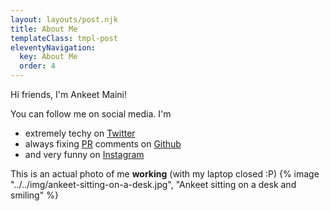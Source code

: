 ```yaml
---
layout: layouts/post.njk
title: About Me
templateClass: tmpl-post
eleventyNavigation:
  key: About Me
  order: 4
---
```


Hi friends, I'm Ankeet Maini!

You can follow me on social media. I'm

- extremely techy on [Twitter](https://twitter.com/ankeetmaini)
- always fixing [PR](https://twitter.com/ankeetmaini/status/1285994292666871814) comments on [Github](https://github.com/ankeetmaini/)
- and very funny on [Instagram](https://www.instagram.com/ankeetmaini/)

This is an actual photo of me **working** (with my laptop closed :P)
{% image "../../img/ankeet-sitting-on-a-desk.jpg", "Ankeet sitting on a desk and smiling" %}
